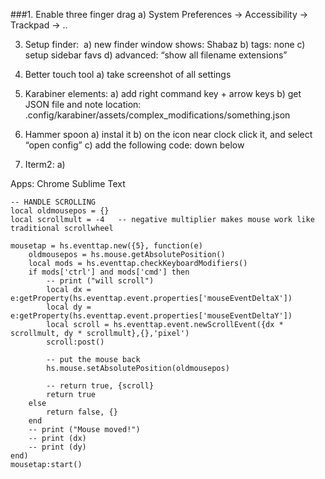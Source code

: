 ###1. Enable three finger drag
	a) System Preferences -> Accessibility -> Trackpad -> ..

3. Setup finder:  a) new finder window shows: Shabaz b) tags: none c) setup sidebar favs d) advanced: “show all filename extensions”


2. Better touch tool a) take screenshot of all settings

3. Karabiner elements: a) add right command key + arrow keys b) get JSON file and note location: .config/karabiner/assets/complex_modifications/something.json

4. Hammer spoon
a) instal it b) on the icon near clock click it, and select “open config” c) add the following code: down below


5. Iterm2: a)  



Apps:
Chrome
Sublime Text





```
-- HANDLE SCROLLING
local oldmousepos = {}
local scrollmult = -4	-- negative multiplier makes mouse work like traditional scrollwheel

mousetap = hs.eventtap.new({5}, function(e)
	oldmousepos = hs.mouse.getAbsolutePosition()
	local mods = hs.eventtap.checkKeyboardModifiers()
	if mods['ctrl'] and mods['cmd'] then
		-- print ("will scroll")
		local dx = e:getProperty(hs.eventtap.event.properties['mouseEventDeltaX'])
		local dy = e:getProperty(hs.eventtap.event.properties['mouseEventDeltaY'])
		local scroll = hs.eventtap.event.newScrollEvent({dx * scrollmult, dy * scrollmult},{},'pixel')
		scroll:post()
		
		-- put the mouse back
		hs.mouse.setAbsolutePosition(oldmousepos)
		
		-- return true, {scroll}
		return true
	else
		return false, {}
	end
	-- print ("Mouse moved!")
	-- print (dx)
	-- print (dy)
end)
mousetap:start()
```

